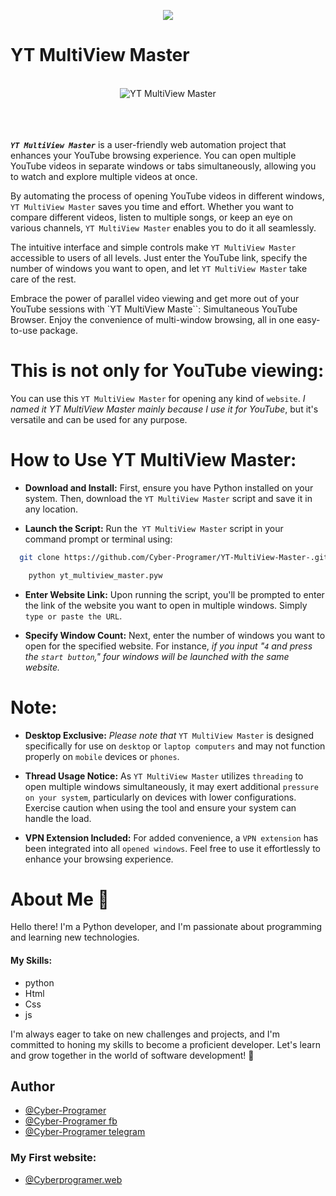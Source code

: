 <p align="center">
  <img src="https://github.com/Cyber-Programer/YT-MultiView-Master-/assets/125746506/539f4e82-bb3e-44c4-8b95-2c1cc6fd40b8">
</p>


# YT MultiView Master
<br>
<div align="center">
  <img src="https://github.com/Cyber-Programer/YT-MultiView-Master-/assets/125746506/635b9cbc-a42a-426e-ae1e-fba0c00e5108" alt="YT MultiView Master">
</div>
<br>
<br>
<br>

***` YT MultiView Master `*** is a user-friendly web automation project that enhances your YouTube browsing experience. You can open multiple YouTube videos in separate windows or tabs simultaneously, allowing you to watch and explore multiple videos at once.

By automating the process of opening YouTube videos in different windows, `YT MultiView Master` saves you time and effort. Whether you want to compare different videos, listen to multiple songs, or keep an eye on various channels, `YT MultiView Master` enables you to do it all seamlessly.

The intuitive interface and simple controls make `YT MultiView Master` accessible to users of all levels. Just enter the YouTube link, specify the number of windows you want to open, and let `YT MultiView Master` take care of the rest.

Embrace the power of parallel video viewing and get more out of your YouTube sessions with `YT MultiView Maste``: Simultaneous YouTube Browser. Enjoy the convenience of multi-window browsing, all in one easy-to-use package.

# This is not only for YouTube viewing:
You can use this `YT MultiView Master` for opening any kind of `website`. *I named it YT MultiView Master mainly because I use it for YouTube*, but it's versatile and can be used for any purpose.

# How to Use YT MultiView Master:
- **Download and Install:** First, ensure you have Python installed on your system. Then, download the `YT MultiView Master` script and save it in any location.

- **Launch the Script:** Run the` YT MultiView Master` script in your command prompt or terminal using:
```bash
  git clone https://github.com/Cyber-Programer/YT-MultiView-Master-.git
```
```bash
    python yt_multiview_master.pyw
```

- **Enter Website Link:** Upon running the script, you'll be prompted to enter the link of the website you want to open in multiple windows. Simply `type or paste the URL`.

- **Specify Window Count:** Next, enter the number of windows you want to open for the specified website. For instance, *if you input "`4` and press the `start button`," four windows will be launched with the same website.*

# Note:
- **Desktop Exclusive:** *Please note that* `YT MultiView Master` is designed specifically for use on `desktop` or `laptop computers` and may not function properly on `mobile` devices or `phones`.

- **Thread Usage Notice:** As `YT MultiView Master` utilizes `threading` to open multiple windows simultaneously, it may exert additional `pressure on your system`, particularly on devices with lower configurations. Exercise caution when using the tool and ensure your system can handle the load.

- **VPN Extension Included:** For added convenience, a `VPN extension` has been integrated into all `opened windows`. Feel free to use it effortlessly to enhance your browsing experience.

# About Me 🚀
Hello there! I'm a Python developer, and I'm passionate about programming and learning new technologies. 

#### My Skills:
- python
- Html
- Css
- js

I'm always eager to take on new challenges and projects, and I'm committed to honing my skills to become a proficient developer. Let's learn and grow together in the world of software development! 🌱






## Author

- [@Cyber-Programer](https://www.github.com/Cyber-Programer)
- [@Cyber-Programer fb ](https://www.facebook.com/root.lovs)
- [@Cyber-Programer telegram ](https://telegram.me/root_lovs)

### My First website:
- [@Cyberprogramer.web](https://cyber-programer.github.io/first_web)
